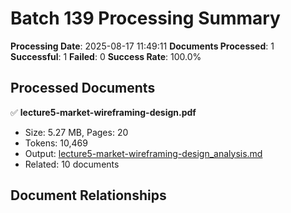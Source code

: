 # Batch 139 Processing Summary

**Processing Date**: 2025-08-17 11:49:11
**Documents Processed**: 1
**Successful**: 1
**Failed**: 0
**Success Rate**: 100.0%

## Processed Documents

✅ **lecture5-market-wireframing-design.pdf**
   - Size: 5.27 MB, Pages: 20
   - Tokens: 10,469
   - Output: [lecture5-market-wireframing-design_analysis.md](lecture5-market-wireframing-design_analysis.md)
   - Related: 10 documents

## Document Relationships
